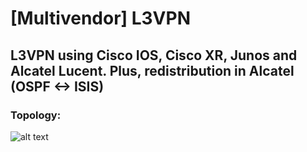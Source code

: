 # [Multivendor] L3VPN


## L3VPN using Cisco IOS, Cisco XR, Junos and Alcatel Lucent. Plus, redistribution in Alcatel (OSPF <-> ISIS)


### Topology:
![alt text](https://github.com/dracoboros/NETWORK-L3VPN-Multivendor/blob/master/topology.png "Topology")

